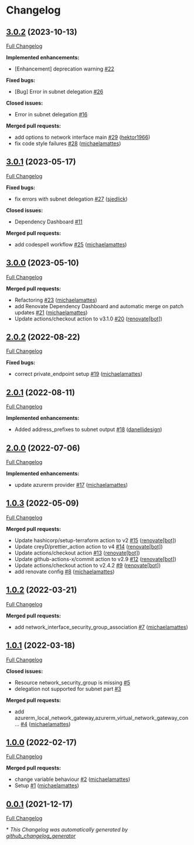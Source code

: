 # Changelog

## [3.0.2](https://github.com/telekom-mms/terraform-azurerm-network/tree/3.0.2) (2023-10-13)

[Full Changelog](https://github.com/telekom-mms/terraform-azurerm-network/compare/3.0.1...3.0.2)

**Implemented enhancements:**

- \[Enhancement\] deprecation warning [\#22](https://github.com/telekom-mms/terraform-azurerm-network/issues/22)

**Fixed bugs:**

- \[Bug\] Error in subnet delegation [\#26](https://github.com/telekom-mms/terraform-azurerm-network/issues/26)

**Closed issues:**

- Error in subnet delegation [\#16](https://github.com/telekom-mms/terraform-azurerm-network/issues/16)

**Merged pull requests:**

- add options to network interface main [\#29](https://github.com/telekom-mms/terraform-azurerm-network/pull/29) ([hektor1966](https://github.com/hektor1966))
- fix code style failures [\#28](https://github.com/telekom-mms/terraform-azurerm-network/pull/28) ([michaelamattes](https://github.com/michaelamattes))

## [3.0.1](https://github.com/telekom-mms/terraform-azurerm-network/tree/3.0.1) (2023-05-17)

[Full Changelog](https://github.com/telekom-mms/terraform-azurerm-network/compare/3.0.0...3.0.1)

**Fixed bugs:**

- fix errors with subnet delegation [\#27](https://github.com/telekom-mms/terraform-azurerm-network/pull/27) ([sjedlick](https://github.com/sjedlick))

**Closed issues:**

- Dependency Dashboard [\#11](https://github.com/telekom-mms/terraform-azurerm-network/issues/11)

**Merged pull requests:**

- add codespell workflow [\#25](https://github.com/telekom-mms/terraform-azurerm-network/pull/25) ([michaelamattes](https://github.com/michaelamattes))

## [3.0.0](https://github.com/telekom-mms/terraform-azurerm-network/tree/3.0.0) (2023-05-10)

[Full Changelog](https://github.com/telekom-mms/terraform-azurerm-network/compare/2.0.2...3.0.0)

**Merged pull requests:**

- Refactoring [\#23](https://github.com/telekom-mms/terraform-azurerm-network/pull/23) ([michaelamattes](https://github.com/michaelamattes))
- add Renovate Dependency Dashboard and automatic merge on patch updates [\#21](https://github.com/telekom-mms/terraform-azurerm-network/pull/21) ([michaelamattes](https://github.com/michaelamattes))
- Update actions/checkout action to v3.1.0 [\#20](https://github.com/telekom-mms/terraform-azurerm-network/pull/20) ([renovate[bot]](https://github.com/apps/renovate))

## [2.0.2](https://github.com/telekom-mms/terraform-azurerm-network/tree/2.0.2) (2022-08-22)

[Full Changelog](https://github.com/telekom-mms/terraform-azurerm-network/compare/2.0.1...2.0.2)

**Fixed bugs:**

- correct private\_endpoint setup [\#19](https://github.com/telekom-mms/terraform-azurerm-network/pull/19) ([michaelamattes](https://github.com/michaelamattes))

## [2.0.1](https://github.com/telekom-mms/terraform-azurerm-network/tree/2.0.1) (2022-08-11)

[Full Changelog](https://github.com/telekom-mms/terraform-azurerm-network/compare/2.0.0...2.0.1)

**Implemented enhancements:**

- Added address\_prefixes to subnet output [\#18](https://github.com/telekom-mms/terraform-azurerm-network/pull/18) ([danellidesign](https://github.com/danellidesign))

## [2.0.0](https://github.com/telekom-mms/terraform-azurerm-network/tree/2.0.0) (2022-07-06)

[Full Changelog](https://github.com/telekom-mms/terraform-azurerm-network/compare/1.0.3...2.0.0)

**Implemented enhancements:**

- update azurerm provider [\#17](https://github.com/telekom-mms/terraform-azurerm-network/pull/17) ([michaelamattes](https://github.com/michaelamattes))

## [1.0.3](https://github.com/telekom-mms/terraform-azurerm-network/tree/1.0.3) (2022-05-09)

[Full Changelog](https://github.com/telekom-mms/terraform-azurerm-network/compare/1.0.2...1.0.3)

**Merged pull requests:**

- Update hashicorp/setup-terraform action to v2 [\#15](https://github.com/telekom-mms/terraform-azurerm-network/pull/15) ([renovate[bot]](https://github.com/apps/renovate))
- Update creyD/prettier\_action action to v4 [\#14](https://github.com/telekom-mms/terraform-azurerm-network/pull/14) ([renovate[bot]](https://github.com/apps/renovate))
- Update actions/checkout action [\#13](https://github.com/telekom-mms/terraform-azurerm-network/pull/13) ([renovate[bot]](https://github.com/apps/renovate))
- Update github-actions-x/commit action to v2.9 [\#12](https://github.com/telekom-mms/terraform-azurerm-network/pull/12) ([renovate[bot]](https://github.com/apps/renovate))
- Update actions/checkout action to v2.4.2 [\#9](https://github.com/telekom-mms/terraform-azurerm-network/pull/9) ([renovate[bot]](https://github.com/apps/renovate))
- add renovate config [\#8](https://github.com/telekom-mms/terraform-azurerm-network/pull/8) ([michaelamattes](https://github.com/michaelamattes))

## [1.0.2](https://github.com/telekom-mms/terraform-azurerm-network/tree/1.0.2) (2022-03-21)

[Full Changelog](https://github.com/telekom-mms/terraform-azurerm-network/compare/1.0.1...1.0.2)

**Merged pull requests:**

- add network\_interface\_security\_group\_association [\#7](https://github.com/telekom-mms/terraform-azurerm-network/pull/7) ([michaelamattes](https://github.com/michaelamattes))

## [1.0.1](https://github.com/telekom-mms/terraform-azurerm-network/tree/1.0.1) (2022-03-18)

[Full Changelog](https://github.com/telekom-mms/terraform-azurerm-network/compare/1.0.0...1.0.1)

**Closed issues:**

- Resource network\_security\_group is missing [\#5](https://github.com/telekom-mms/terraform-azurerm-network/issues/5)
- delegation not supported for subnet part [\#3](https://github.com/telekom-mms/terraform-azurerm-network/issues/3)

**Merged pull requests:**

- add azurerm\_local\_network\_gateway,azurerm\_virtual\_network\_gateway\_con… [\#4](https://github.com/telekom-mms/terraform-azurerm-network/pull/4) ([michaelamattes](https://github.com/michaelamattes))

## [1.0.0](https://github.com/telekom-mms/terraform-azurerm-network/tree/1.0.0) (2022-02-17)

[Full Changelog](https://github.com/telekom-mms/terraform-azurerm-network/compare/0.0.1...1.0.0)

**Merged pull requests:**

- change variable behaviour [\#2](https://github.com/telekom-mms/terraform-azurerm-network/pull/2) ([michaelamattes](https://github.com/michaelamattes))
- Setup [\#1](https://github.com/telekom-mms/terraform-azurerm-network/pull/1) ([michaelamattes](https://github.com/michaelamattes))

## [0.0.1](https://github.com/telekom-mms/terraform-azurerm-network/tree/0.0.1) (2021-12-17)

[Full Changelog](https://github.com/telekom-mms/terraform-azurerm-network/compare/764b194a74b2f4f25c51cefb2988d5d46651976b...0.0.1)



\* *This Changelog was automatically generated by [github_changelog_generator](https://github.com/github-changelog-generator/github-changelog-generator)*
